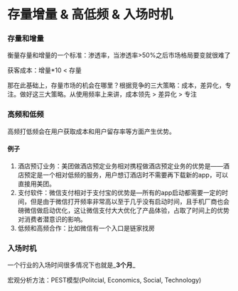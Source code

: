 # 存量增量 & 高低频 & 入场时机

### 存量和增量

衡量存量和增量的一个标准：渗透率，当渗透率&gt;50%之后市场格局要变就很难了

获客成本：增量\*10 &lt; 存量

那在此基础上，存量市场的机会在哪里？根据竞争的三大策略：成本，差异化，专注。做好这三大策略。从使用频率上来讲，成本领先 &gt; 差异化 &gt; 专注

### 高频和低频

高频打低频会在用户获取成本和用户留存率等方面产生优势。

#### 例子

1. 酒店预订业务：美团做酒店预定业务相对携程做酒店预定业务的优势是——酒店预定是一个相对低频的服务，用户想订酒店时不需要再下载新的app，可以直接用美团。
2. 支付软件：微信支付相对于支付宝的优势是—所有的app启动都需要一定的时间，但是由于微信打开频率非常高以至于几乎没有启动时间，且手机厂商也会磅微信做启动优化，这让微信支付大大优化了产品体验，占取了时间上的优势对消费者潜意识的影响。
3. 低频和高频合作：比如微信有一个入口是链家找房

### 入场时机

一个行业的入场时间很多情况下也就是_**3个月**_

宏观分析方法：PEST模型\(Politcial, Economics, Social, Technology\)



